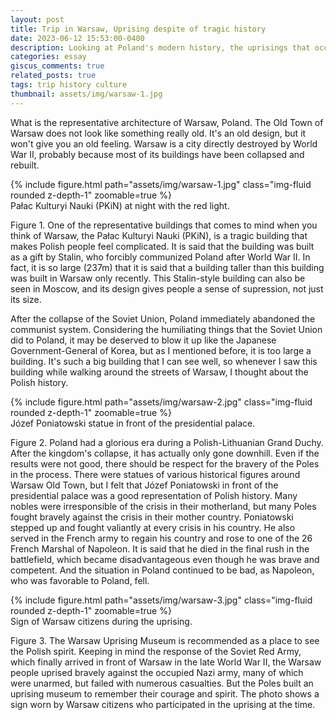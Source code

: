 ```yaml
---
layout: post
title: Trip in Warsaw, Uprising despite of tragic history 
date: 2023-06-12 15:53:00-0400
description: Looking at Poland's modern history, the uprisings that occured under tragic situations stepped on them show their resilient spirits
categories: essay
giscus_comments: true
related_posts: true
tags: trip history culture
thumbnail: assets/img/warsaw-1.jpg
---
```




What is the representative architecture of Warsaw, Poland. The Old Town of Warsaw does not look like something really old. It's an old design, but it won't give you an old feeling. Warsaw is a city directly destroyed by World War II, probably because most of its buildings have been collapsed and rebuilt.

<div class="row mt-3">
    {% include figure.html path="assets/img/warsaw-1.jpg" class="img-fluid rounded z-depth-1" zoomable=true %}
</div>
<div class="caption">
    Pałac Kulturyi Nauki (PKiN) at night with the red light.
</div>

Figure 1. One of the representative buildings that comes to mind when you think of Warsaw, the Pałac Kulturyi Nauki (PKiN), is a tragic building that makes Polish people feel complicated. It is said that the building was built as a gift by Stalin, who forcibly communized Poland after World War II. In fact, it is so large (237m) that it is said that a building taller than this building was built in Warsaw only recently. This Stalin-style building can also be seen in Moscow, and its design gives people a sense of supression, not just its size.

After the collapse of the Soviet Union, Poland immediately abandoned the communist system. Considering the humiliating things that the Soviet Union did to Poland, it may be deserved to blow it up like the Japanese Government-General of Korea, but as I mentioned before, it is too large a building. It's such a big building that I can see well, so whenever I saw this building while walking around the streets of Warsaw, I thought about the Polish history.

<div class="row mt-3">
    {% include figure.html path="assets/img/warsaw-2.jpg" class="img-fluid rounded z-depth-1" zoomable=true %}
</div>
<div class="caption">
    Józef Poniatowski statue in front of the presidential palace.
</div>

Figure 2. Poland had a glorious era during a Polish-Lithuanian Grand Duchy. After the kingdom's collapse, it has actually only gone downhill. Even if the results were not good, there should be respect for the bravery of the Poles in the process.  There were statues of various historical figures around Warsaw Old Town, but I felt that Józef Poniatowski in front of the presidential palace was a good representation of Polish history. Many nobles were irresponsible of the crisis in their motherland, but many Poles fought bravely against the crisis in their mother country. Poniatowski stepped up and fought valiantly at every crisis in his country. He also served in the French army to regain his country and rose to one of the 26 French Marshal of Napoleon. It is said that he died in the final rush in the battlefield, which became disadvantageous even though he was brave and competent. And the situation in Poland continued to be bad, as Napoleon, who was favorable to Poland, fell.

<div class="row mt-3">
    {% include figure.html path="assets/img/warsaw-3.jpg" class="img-fluid rounded z-depth-1" zoomable=true %}
</div>
<div class="caption">
    Sign of Warsaw citizens during the uprising.
</div>

Figure 3. The Warsaw Uprising Museum is recommended as a place to see the Polish spirit. Keeping in mind the response of the Soviet Red Army, which finally arrived in front of Warsaw in the late World War II, the Warsaw people uprised bravely against the occupied Nazi army, many of which were unarmed, but failed with numerous casualties. But the Poles built an uprising museum to remember their courage and spirit. The photo shows a sign worn by Warsaw citizens who participated in the uprising at the time.
